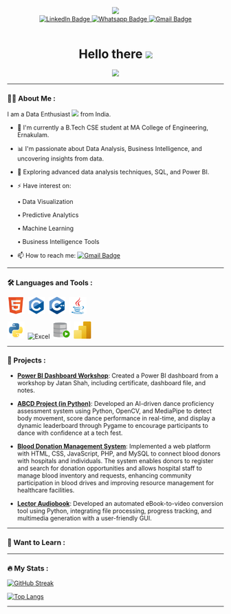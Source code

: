 <div id="header" align="center"> 
  <img src="https://media3.giphy.com/media/u2pmTWUi0MXjyrMaVj/giphy.gif?cid=6c09b95214466fe22da86f075da099d4b25a4ac5b75418a9&rid=giphy.gif&ct=g" width="100"/> 
</div>

<div id="badges" align="center">
  <a href="https://www.linkedin.com/in/shamir-ashraf-31ab10254">
    <img src="https://img.shields.io/badge/LinkedIn-blue?style=for-the-badge&logo=linkedin&logoColor=white" alt="LinkedIn Badge"/>
  </a>  
  <a href="https://wa.me/919544123218">
    <img src="https://img.shields.io/badge/whatsapp-green?style=for-the-badge&logo=whatsapp&logoColor=white" alt="Whatsapp Badge"/>
  </a>
  <a href="mailto:shamirkolakkadan26@gmail.com">
    <img src="https://img.shields.io/badge/Gmail-red?style=for-the-badge&logo=Gmail&logoColor=white" alt="Gmail Badge"/> 
  </a>
  <br>
  <img src="https://komarev.com/ghpvc/?username=shamiroxs&style=flat-square&color=blue" alt=""/>
  <br>
  <h1>
     Hello there
    <img src="https://media.giphy.com/media/hvRJCLFzcasrR4ia7z/giphy.gif" width="30px"/>
  </h1>
</div>

<div align="center">
  <img src="https://media3.giphy.com/media/26SdS6M9jzxdqq72JU/giphy.gif?cid=6c09b952a08ac9ab7a0b7e0b5878a4f78ed79eda73e2e8e2&rid=giphy.gif&ct=g"/>
</div>

---

### :man_technologist: About Me :

I am a Data Enthusiast
  <img src="https://media0.giphy.com/media/RMwYOO5e8pr1lhL8K7/giphy.gif?cid=6c09b9525nkq0rc9rn76tr67myaw5n65g2r5q94szv6h57bg&ep=v1_internal_gif_by_id&rid=giphy.gif&ct=g" width="15"> 
from India.

- :telescope: I'm currently a B.Tech CSE student at MA College of Engineering, Ernakulam.

- :bar_chart: I'm passionate about Data Analysis, Business Intelligence, and uncovering insights from data.

- :seedling: Exploring advanced data analysis techniques, SQL, and Power BI.

- :zap: Have interest on:

  • Data Visualization

  • Predictive Analytics

  • Machine Learning

  • Business Intelligence Tools

- :mailbox: How to reach me: [![Gmail Badge](https://img.shields.io/badge/-Gmail-red?style=flat&logo=Gmail&logoColor=white)](mailto:shamirkolakkadan26@gmail.com)

---

### :hammer_and_wrench: Languages and Tools :

<div>
  <img src="https://github.com/devicons/devicon/blob/master/icons/html5/html5-original.svg" title="Html5" width="40" height="40"/>&nbsp;
  <img src="https://github.com/devicons/devicon/blob/master/icons/c/c-original.svg" title="Java" alt="C" width="40" height="40"/>&nbsp;
  <img src="https://github.com/devicons/devicon/blob/master/icons/cplusplus/cplusplus-original.svg" title="C++" alt="C++" width="40" height="40"/>&nbsp;
  <img src="https://github.com/devicons/devicon/blob/master/icons/java/java-original.svg" title="Java" width="40" height="40"/>&nbsp;

  <img src="https://github.com/devicons/devicon/blob/master/icons/python/python-original.svg" title="Python" alt="Python" width="40" height="40"/>&nbsp;
  <img src="https://upload.wikimedia.org/wikipedia/commons/3/31/Microsoft_Office_Excel_%282013%E2%80%932019%29.svg" title="Excel" alt="Excel" width="40" height="40"/>&nbsp;
  <img src="https://github.com/devicons/devicon/blob/master/icons/sqldeveloper/sqldeveloper-original.svg" title="SQL" alt="SQL" width="40" height="40"/>&nbsp;
  <img src="https://github.com/shamiroxs/shamiroxs/blob/main/image/power-bi.svg" title="Power BI" alt="Power BI" width="40" height="40"/>&nbsp;
</div>

---

### :rocket: Projects :

- **[Power BI Dashboard Workshop](https://github.com/shamiroxs/Learning-with-Data/tree/main/02%3A%20PowerBi%20Workshop)**: Created a Power BI dashboard from a workshop by Jatan Shah, including certificate, dashboard file, and notes.

- **[ABCD Project (in Python)](https://github.com/shamiroxs/abcd)**: Developed an AI-driven dance proficiency assessment system using Python, OpenCV, and MediaPipe to detect body movement, score dance performance in real-time, 	and display a dynamic leaderboard through Pygame to encourage participants to dance with confidence at a tech fest.

- **[Blood Donation Management System](https://github.com/MrCodeCrafter/BDW)**: Implemented a web platform with HTML, CSS, JavaScript, PHP, and MySQL to connect blood donors with hospitals and individuals. The system enables donors to register and search for donation opportunities and allows hospital staff to manage blood inventory and requests, enhancing community participation in blood drives and improving resource management for healthcare facilities.

- **[Lector Audiobook](https://github.com/shamiroxs/lector)**: Developed an automated eBook-to-video conversion tool using Python, integrating file processing, progress tracking, and multimedia generation with a user-friendly GUI.

  
---

### :pushpin: Want to Learn :

<div>

</div>

---

### :fire: My Stats :

[![GitHub Streak](http://github-readme-streak-stats.herokuapp.com?user=shamiroxs&theme=dark&background=000000)](https://git.io/streak-stats)

[![Top Langs](https://github-readme-stats.vercel.app/api/top-langs/?username=shamiroxs&layout=compact&theme=vision-friendly-dark)](https://github.com/anuraghazra/github-readme-stats)

---
